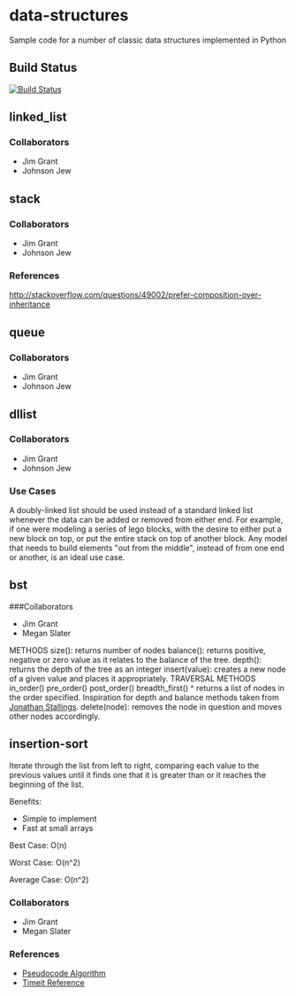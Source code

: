 # data-structures
Sample code for a number of classic data structures implemented in Python

## Build Status
[![Build Status](https://travis-ci.org/MigrantJ/data-structures.svg?branch=wgraph)](https://travis-ci.org/MigrantJ/data-structures) 

## linked_list
### Collaborators
- Jim Grant
- Johnson Jew


## stack
### Collaborators
- Jim Grant
- Johnson Jew

### References
http://stackoverflow.com/questions/49002/prefer-composition-over-inheritance


## queue
### Collaborators
- Jim Grant
- Johnson Jew


## dllist
### Collaborators
- Jim Grant
- Johnson Jew

### Use Cases
A doubly-linked list should be used instead of a standard linked list whenever
the data can be added or removed from either end. For example, if one were
modeling a series of lego blocks, with the desire to either put a new block on 
top, or put the entire stack on top of another block. Any model that needs to 
build elements "out from the middle", instead of from one end or another, is
an ideal use case.


## bst
###Collaborators
- Jim Grant
- Megan Slater

METHODS
size():  returns number of nodes
balance():  returns positive, negative or zero value as it relates to the balance of the tree.
depth():  returns the depth of the tree as an integer
insert(value):  creates a new node of a given value and places it appropriately.
TRAVERSAL METHODS
in_order()
pre_order()
post_order()
breadth_first()
^ returns a list of nodes in the order specified.
Inspiration for depth and balance methods taken from [Jonathan Stallings](https://github.com/jonathanstallings/data-structures/blob/feature/bst/bst.py).
delete(node): removes the node in question and moves other nodes accordingly.


## insertion-sort
Iterate through the list from left to right, comparing each value to the 
previous values until it finds one that it is greater than or it reaches the 
beginning of the list.

Benefits:
- Simple to implement
- Fast at small arrays

Best Case: O(n)

Worst Case: O(n^2)

Average Case: O(n^2)

### Collaborators
- Jim Grant
- Megan Slater

### References
- [Pseudocode Algorithm](https://en.wikipedia.org/wiki/Insertion_sort)
- [Timeit Reference](https://github.com/tlake/data-structures-mk2/blob/hashtable/structures/hash_table.py)

